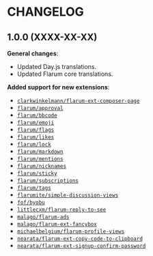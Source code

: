 CHANGELOG
=========


1.0.0 (XXXX-XX-XX)
------------------

**General changes**:

* Updated Day.js translations.
* Updated Flarum core translations.


**Added support for new extensions**:

* [`clarkwinkelmann/flarum-ext-composer-page`](https://github.com/clarkwinkelmann/flarum-ext-composer-page)
* [`flarum/approval`](https://github.com/flarum/approval)
* [`flarum/bbcode`](https://github.com/flarum/bbcode)
* [`flarum/emoji`](https://github.com/flarum/emoji)
* [`flarum/flags`](https://github.com/flarum/flags)
* [`flarum/likes`](https://github.com/flarum/likes)
* [`flarum/lock`](https://github.com/flarum/lock)
* [`flarum/markdown`](https://github.com/flarum/markdown)
* [`flarum/mentions`](https://github.com/flarum/mentions)
* [`flarum/nicknames`](https://github.com/flarum/nicknames)
* [`flarum/sticky`](https://github.com/flarum/sticky)
* [`flarum/subscriptions`](https://github.com/flarum/subscriptions)
* [`flarum/tags`](https://github.com/flarum/tags)
* [`flarumite/simple-discussion-views`](https://github.com/flarumite/simple-discussion-views)
* [`fof/byobu`](https://github.com/FriendsOfFlarum/byobu)
* [`littlecxm/flarum-reply-to-see`](https://github.com/littlecxm/flarum-reply-to-see)
* [`malago/flarum-ads`](https://github.com/malago86/flarum-ads)
* [`malago/flarum-ext-fancybox`](https://github.com/malago86/flarum-ext-fancybox)
* [`michaelbelgium/flarum-profile-views`](https://github.com/MichaelBelgium/flarum-profile-views)
* [`nearata/flarum-ext-copy-code-to-clipboard`](https://github.com/Nearata/flarum-ext-copy-code-to-clipboard)
* [`nearata/flarum-ext-signup-confirm-password`](https://github.com/Nearata/flarum-ext-signup-confirm-password)


